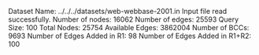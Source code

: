 Dataset Name: ../../../datasets/web-webbase-2001.in
Input file read successfully.
Number of nodes: 16062
Number of edges: 25593
Query Size: 100
Total Nodes: 25754
Available Edges: 3862004
Number of BCCs: 9693
Number of Edges Added in R1: 98
Number of Edges Added in R1+R2: 100
